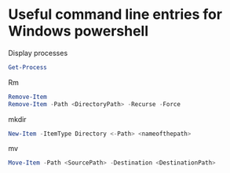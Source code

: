 # Useful command line entries for Windows powershell

Display processes
```powershell
Get-Process
```
Rm
```powershell
Remove-Item
Remove-Item -Path <DirectoryPath> -Recurse -Force
```
mkdir
```powershell
New-Item -ItemType Directory <-Path> <nameofthepath>
```
mv
```powershell
Move-Item -Path <SourcePath> -Destination <DestinationPath>
```
